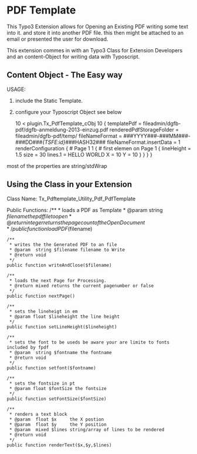 PDF Template
============

This Typo3 Extension allows for Opening an Existing PDF writing some text into it.
and store it into another PDF file. this then might be attached to an email or presented the user for download.

This extension commes in with an Typo3 Class for Extension Developers and an content-Object for writing data with Typoscript.

Content Object - The Easy way
-----------------------------

USAGE: 

1. include the Static Template.
2. configure your Typoscript Object see below

	10  < plugin.Tx_PdfTemplate_cObj
	10 {
		templatePdf = fileadmin/dgfb-pdf/dgfb-anmeldung-2013-einzug.pdf
		renderedPdfStorageFolder = fileadmin/dgfb-pdf/temp/
		fileNameFormat = ###YYYY###-###MM###-###DD###_{TSFE:id}_###HASH32###
		fileNameFormat.insertData = 1
		renderConfiguration {
			# Page 1
			1 {
				# first elemen on Page
				1 {
					lineHeight = 1.5 
					size = 30
					lines.1 = HELLO WORLD
					X = 10
					Y = 10
				}
			}
		}
	} 

most of the properties are string/stdWrap 


Using the Class in your Extension
---------------------------------

Class Name: Tx_Pdftemplate_Utility_Pdf_PdfTemplate

Public Functions: 
	/**
	 * loads a PDF as Template
	 * @param  string $filename the pdf file to open
	 * @return integer           returns the pagecount of the Open Document
	 */
	public function loadPDF($filename)

	/**
	 * writes the the Generated PDF to an file
	 * @param  string $filename filename to Write
	 * @return void
	 */
	public function writeAndClose($filename)

	/**
	 * loads the next Page for Processing.
	 * @return mixed returns the current pagenumber or false
	 */
	public function nextPage()

	/**
	 * sets the lineheigt in em
	 * @param float $lineheight the line height
	 */
	public function setLineHeight($lineheight)

	/**
	 * sets the font to be useds be aware your are limite to fonts included by fpdf
	 * @param  string $fontname the fontname 
	 * @return void     
	 */
	public function setfont($fontname)

	/**
	 * sets the fontsize in pt
	 * @param float $fontSize the fontsize
	 */
	public function setFontSize($fontSize)

	/**
	 * renders a text block 
	 * @param  float $x     the X postion
	 * @param  float $y     the Y position
	 * @param  mixed $lines string/array of lines to be rendered
	 * @return void       
	 */
	public function renderText($x,$y,$lines)

